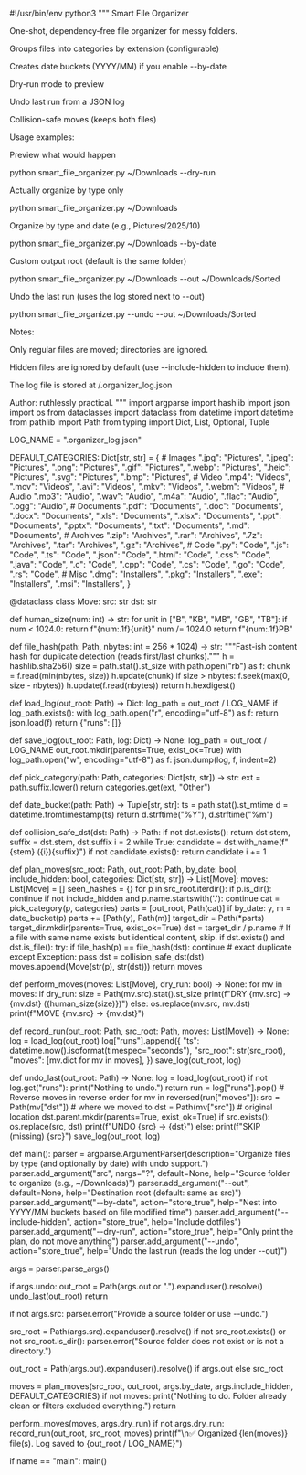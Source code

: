 #!/usr/bin/env python3 """ Smart File Organizer

One-shot, dependency-free file organizer for messy folders.

Groups files into categories by extension (configurable)

Creates date buckets (YYYY/MM) if you enable --by-date

Dry-run mode to preview 

Undo last run from a JSON log

Collision-safe moves (keeps both files)


Usage examples:

Preview what would happen

python smart_file_organizer.py ~/Downloads --dry-run

Actually organize by type only

python smart_file_organizer.py ~/Downloads

Organize by type and date (e.g., Pictures/2025/10)

python smart_file_organizer.py ~/Downloads --by-date

Custom output root (default is the same folder)

python smart_file_organizer.py ~/Downloads --out ~/Downloads/Sorted

Undo the last run (uses the log stored next to --out)

python smart_file_organizer.py --undo --out ~/Downloads/Sorted

Notes:

Only regular files are moved; directories are ignored.

Hidden files are ignored by default (use --include-hidden to include them).

The log file is stored at <out>/.organizer_log.json


Author: ruthlessly practical. """ import argparse import hashlib import json import os from dataclasses import dataclass from datetime import datetime from pathlib import Path from typing import Dict, List, Optional, Tuple

LOG_NAME = ".organizer_log.json"

DEFAULT_CATEGORIES: Dict[str, str] = { # Images ".jpg": "Pictures", ".jpeg": "Pictures", ".png": "Pictures", ".gif": "Pictures", ".webp": "Pictures", ".heic": "Pictures", ".svg": "Pictures", ".bmp": "Pictures", # Video ".mp4": "Videos", ".mov": "Videos", ".avi": "Videos", ".mkv": "Videos", ".webm": "Videos", # Audio ".mp3": "Audio", ".wav": "Audio", ".m4a": "Audio", ".flac": "Audio", ".ogg": "Audio", # Documents ".pdf": "Documents", ".doc": "Documents", ".docx": "Documents", ".xls": "Documents", ".xlsx": "Documents", ".ppt": "Documents", ".pptx": "Documents", ".txt": "Documents", ".md": "Documents", # Archives ".zip": "Archives", ".rar": "Archives", ".7z": "Archives", ".tar": "Archives", ".gz": "Archives", # Code ".py": "Code", ".js": "Code", ".ts": "Code", ".json": "Code", ".html": "Code", ".css": "Code", ".java": "Code", ".c": "Code", ".cpp": "Code", ".cs": "Code", ".go": "Code", ".rs": "Code", # Misc ".dmg": "Installers", ".pkg": "Installers", ".exe": "Installers", ".msi": "Installers", }

@dataclass class Move: src: str dst: str

def human_size(num: int) -> str: for unit in ["B", "KB", "MB", "GB", "TB"]: if num < 1024.0: return f"{num:.1f}{unit}" num /= 1024.0 return f"{num:.1f}PB"

def file_hash(path: Path, nbytes: int = 256 * 1024) -> str: """Fast-ish content hash for duplicate detection (reads first/last chunks).""" h = hashlib.sha256() size = path.stat().st_size with path.open("rb") as f: chunk = f.read(min(nbytes, size)) h.update(chunk) if size > nbytes: f.seek(max(0, size - nbytes)) h.update(f.read(nbytes)) return h.hexdigest()

def load_log(out_root: Path) -> Dict: log_path = out_root / LOG_NAME if log_path.exists(): with log_path.open("r", encoding="utf-8") as f: return json.load(f) return {"runs": []}

def save_log(out_root: Path, log: Dict) -> None: log_path = out_root / LOG_NAME out_root.mkdir(parents=True, exist_ok=True) with log_path.open("w", encoding="utf-8") as f: json.dump(log, f, indent=2)

def pick_category(path: Path, categories: Dict[str, str]) -> str: ext = path.suffix.lower() return categories.get(ext, "Other")

def date_bucket(path: Path) -> Tuple[str, str]: ts = path.stat().st_mtime d = datetime.fromtimestamp(ts) return d.strftime("%Y"), d.strftime("%m")

def collision_safe_dst(dst: Path) -> Path: if not dst.exists(): return dst stem, suffix = dst.stem, dst.suffix i = 2 while True: candidate = dst.with_name(f"{stem} ({i}){suffix}") if not candidate.exists(): return candidate i += 1

def plan_moves(src_root: Path, out_root: Path, by_date: bool, include_hidden: bool, categories: Dict[str, str]) -> List[Move]: moves: List[Move] = [] seen_hashes = {} for p in src_root.iterdir(): if p.is_dir(): continue if not include_hidden and p.name.startswith('.'): continue cat = pick_category(p, categories) parts = [out_root, Path(cat)] if by_date: y, m = date_bucket(p) parts += [Path(y), Path(m)] target_dir = Path(*parts) target_dir.mkdir(parents=True, exist_ok=True) dst = target_dir / p.name # If a file with same name exists but identical content, skip. if dst.exists() and dst.is_file(): try: if file_hash(p) == file_hash(dst): continue  # exact duplicate except Exception: pass dst = collision_safe_dst(dst) moves.append(Move(str(p), str(dst))) return moves

def perform_moves(moves: List[Move], dry_run: bool) -> None: for mv in moves: if dry_run: size = Path(mv.src).stat().st_size print(f"DRY  {mv.src}  ->  {mv.dst}  ({human_size(size)})") else: os.replace(mv.src, mv.dst) print(f"MOVE {mv.src}  ->  {mv.dst}")

def record_run(out_root: Path, src_root: Path, moves: List[Move]) -> None: log = load_log(out_root) log["runs"].append({ "ts": datetime.now().isoformat(timespec="seconds"), "src_root": str(src_root), "moves": [mv.dict for mv in moves], }) save_log(out_root, log)

def undo_last(out_root: Path) -> None: log = load_log(out_root) if not log.get("runs"): print("Nothing to undo.") return run = log["runs"].pop() # Reverse moves in reverse order for mv in reversed(run["moves"]): src = Path(mv["dst"])  # where we moved to dst = Path(mv["src"])  # original location dst.parent.mkdir(parents=True, exist_ok=True) if src.exists(): os.replace(src, dst) print(f"UNDO {src} -> {dst}") else: print(f"SKIP (missing) {src}") save_log(out_root, log)

def main(): parser = argparse.ArgumentParser(description="Organize files by type (and optionally by date) with undo support.") parser.add_argument("src", nargs="?", default=None, help="Source folder to organize (e.g., ~/Downloads)") parser.add_argument("--out", default=None, help="Destination root (default: same as src)") parser.add_argument("--by-date", action="store_true", help="Nest into YYYY/MM buckets based on file modified time") parser.add_argument("--include-hidden", action="store_true", help="Include dotfiles") parser.add_argument("--dry-run", action="store_true", help="Only print the plan, do not move anything") parser.add_argument("--undo", action="store_true", help="Undo the last run (reads the log under --out)")

args = parser.parse_args()

if args.undo:
    out_root = Path(args.out or ".").expanduser().resolve()
    undo_last(out_root)
    return

if not args.src:
    parser.error("Provide a source folder or use --undo.")

src_root = Path(args.src).expanduser().resolve()
if not src_root.exists() or not src_root.is_dir():
    parser.error("Source folder does not exist or is not a directory.")

out_root = Path(args.out).expanduser().resolve() if args.out else src_root

moves = plan_moves(src_root, out_root, args.by_date, args.include_hidden, DEFAULT_CATEGORIES)
if not moves:
    print("Nothing to do. Folder already clean or filters excluded everything.")
    return

perform_moves(moves, args.dry_run)
if not args.dry_run:
    record_run(out_root, src_root, moves)
    print(f"\n✅ Organized {len(moves)} file(s). Log saved to {out_root / LOG_NAME}")

if name == "main": main()

